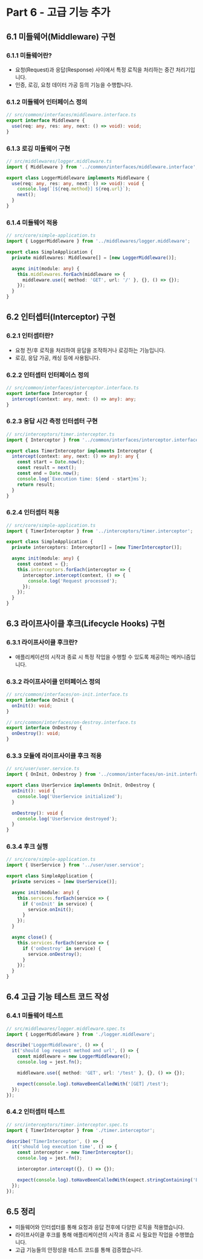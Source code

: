 # Part 6 - 고급 기능 추가

## 6.1 미들웨어(Middleware) 구현

### 6.1.1 미들웨어란?
- 요청(Request)과 응답(Response) 사이에서 특정 로직을 처리하는 중간 처리기입니다.
- 인증, 로깅, 요청 데이터 가공 등의 기능을 수행합니다.

### 6.1.2 미들웨어 인터페이스 정의
```typescript
// src/common/interfaces/middleware.interface.ts
export interface Middleware {
  use(req: any, res: any, next: () => void): void;
}
```

### 6.1.3 로깅 미들웨어 구현
```typescript
// src/middlewares/logger.middleware.ts
import { Middleware } from '../common/interfaces/middleware.interface';

export class LoggerMiddleware implements Middleware {
  use(req: any, res: any, next: () => void): void {
    console.log(`[${req.method}] ${req.url}`);
    next();
  }
}
```

### 6.1.4 미들웨어 적용
```typescript
// src/core/simple-application.ts
import { LoggerMiddleware } from '../middlewares/logger.middleware';

export class SimpleApplication {
  private middlewares: Middleware[] = [new LoggerMiddleware()];

  async init(module: any) {
    this.middlewares.forEach(middleware => {
      middleware.use({ method: 'GET', url: '/' }, {}, () => {});
    });
  }
}
```

## 6.2 인터셉터(Interceptor) 구현

### 6.2.1 인터셉터란?
- 요청 전/후 로직을 처리하여 응답을 조작하거나 로깅하는 기능입니다.
- 로깅, 응답 가공, 캐싱 등에 사용됩니다.

### 6.2.2 인터셉터 인터페이스 정의
```typescript
// src/common/interfaces/interceptor.interface.ts
export interface Interceptor {
  intercept(context: any, next: () => any): any;
}
```

### 6.2.3 응답 시간 측정 인터셉터 구현
```typescript
// src/interceptors/timer.interceptor.ts
import { Interceptor } from '../common/interfaces/interceptor.interface';

export class TimerInterceptor implements Interceptor {
  intercept(context: any, next: () => any): any {
    const start = Date.now();
    const result = next();
    const end = Date.now();
    console.log(`Execution time: ${end - start}ms`);
    return result;
  }
}
```

### 6.2.4 인터셉터 적용
```typescript
// src/core/simple-application.ts
import { TimerInterceptor } from '../interceptors/timer.interceptor';

export class SimpleApplication {
  private interceptors: Interceptor[] = [new TimerInterceptor()];

  async init(module: any) {
    const context = {};
    this.interceptors.forEach(interceptor => {
      interceptor.intercept(context, () => {
        console.log('Request processed');
      });
    });
  }
}
```

## 6.3 라이프사이클 후크(Lifecycle Hooks) 구현

### 6.3.1 라이프사이클 후크란?
- 애플리케이션의 시작과 종료 시 특정 작업을 수행할 수 있도록 제공하는 메커니즘입니다.

### 6.3.2 라이프사이클 인터페이스 정의
```typescript
// src/common/interfaces/on-init.interface.ts
export interface OnInit {
  onInit(): void;
}

// src/common/interfaces/on-destroy.interface.ts
export interface OnDestroy {
  onDestroy(): void;
}
```

### 6.3.3 모듈에 라이프사이클 후크 적용
```typescript
// src/user/user.service.ts
import { OnInit, OnDestroy } from '../common/interfaces/on-init.interface';

export class UserService implements OnInit, OnDestroy {
  onInit(): void {
    console.log('UserService initialized');
  }

  onDestroy(): void {
    console.log('UserService destroyed');
  }
}
```

### 6.3.4 후크 실행
```typescript
// src/core/simple-application.ts
import { UserService } from '../user/user.service';

export class SimpleApplication {
  private services = [new UserService()];

  async init(module: any) {
    this.services.forEach(service => {
      if ('onInit' in service) {
        service.onInit();
      }
    });
  }

  async close() {
    this.services.forEach(service => {
      if ('onDestroy' in service) {
        service.onDestroy();
      }
    });
  }
}
```

## 6.4 고급 기능 테스트 코드 작성

### 6.4.1 미들웨어 테스트
```typescript
// src/middlewares/logger.middleware.spec.ts
import { LoggerMiddleware } from './logger.middleware';

describe('LoggerMiddleware', () => {
  it('should log request method and url', () => {
    const middleware = new LoggerMiddleware();
    console.log = jest.fn();

    middleware.use({ method: 'GET', url: '/test' }, {}, () => {});

    expect(console.log).toHaveBeenCalledWith('[GET] /test');
  });
});
```

### 6.4.2 인터셉터 테스트
```typescript
// src/interceptors/timer.interceptor.spec.ts
import { TimerInterceptor } from './timer.interceptor';

describe('TimerInterceptor', () => {
  it('should log execution time', () => {
    const interceptor = new TimerInterceptor();
    console.log = jest.fn();

    interceptor.intercept({}, () => {});

    expect(console.log).toHaveBeenCalledWith(expect.stringContaining('Execution time:'));
  });
});
```

## 6.5 정리

- 미들웨어와 인터셉터를 통해 요청과 응답 전후에 다양한 로직을 적용했습니다.
- 라이프사이클 후크를 통해 애플리케이션의 시작과 종료 시 필요한 작업을 수행했습니다.
- 고급 기능들의 안정성을 테스트 코드를 통해 검증했습니다.

